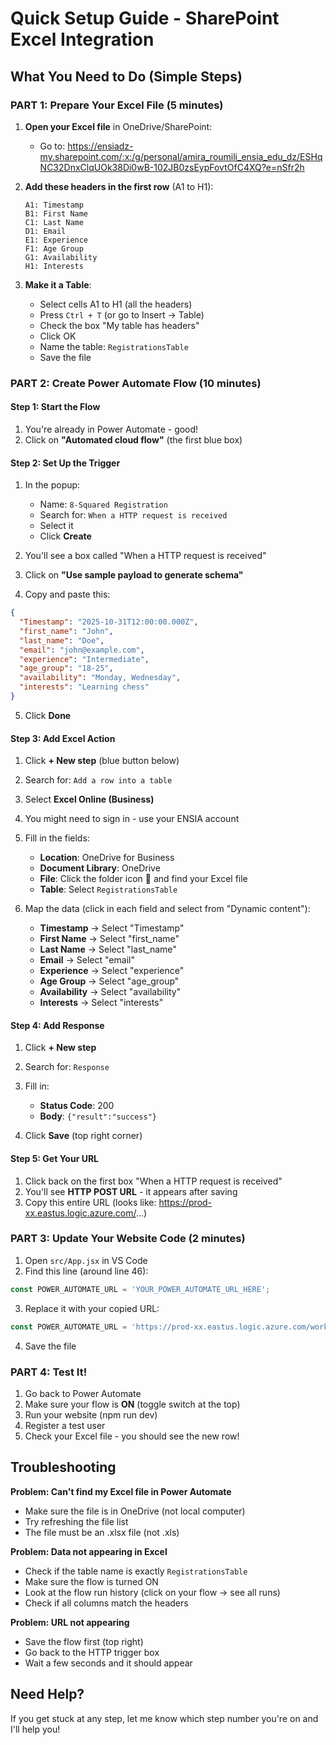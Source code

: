 # Quick Setup Guide - SharePoint Excel Integration

## What You Need to Do (Simple Steps)

### PART 1: Prepare Your Excel File (5 minutes)

1. **Open your Excel file** in OneDrive/SharePoint:
   - Go to: https://ensiadz-my.sharepoint.com/:x:/g/personal/amira_roumili_ensia_edu_dz/ESHqNC32DnxClqUOk38Di0wB-102JB0zsEypFovtOfC4XQ?e=nSfr2h

2. **Add these headers in the first row** (A1 to H1):
   ```
   A1: Timestamp
   B1: First Name  
   C1: Last Name
   D1: Email
   E1: Experience
   F1: Age Group
   G1: Availability
   H1: Interests
   ```

3. **Make it a Table**:
   - Select cells A1 to H1 (all the headers)
   - Press `Ctrl + T` (or go to Insert → Table)
   - Check the box "My table has headers"
   - Click OK
   - Name the table: `RegistrationsTable`
   - Save the file

### PART 2: Create Power Automate Flow (10 minutes)

#### Step 1: Start the Flow
1. You're already in Power Automate - good!
2. Click on **"Automated cloud flow"** (the first blue box)

#### Step 2: Set Up the Trigger
1. In the popup:
   - Name: `8-Squared Registration`
   - Search for: `When a HTTP request is received`
   - Select it
   - Click **Create**

2. You'll see a box called "When a HTTP request is received"
3. Click on **"Use sample payload to generate schema"**
4. Copy and paste this:
```json
{
  "Timestamp": "2025-10-31T12:00:00.000Z",
  "first_name": "John",
  "last_name": "Doe",
  "email": "john@example.com",
  "experience": "Intermediate",
  "age_group": "18-25",
  "availability": "Monday, Wednesday",
  "interests": "Learning chess"
}
```
5. Click **Done**

#### Step 3: Add Excel Action
1. Click **+ New step** (blue button below)
2. Search for: `Add a row into a table`
3. Select **Excel Online (Business)**
4. You might need to sign in - use your ENSIA account

5. Fill in the fields:
   - **Location**: OneDrive for Business
   - **Document Library**: OneDrive
   - **File**: Click the folder icon 📁 and find your Excel file
   - **Table**: Select `RegistrationsTable`

6. Map the data (click in each field and select from "Dynamic content"):
   - **Timestamp** → Select "Timestamp"
   - **First Name** → Select "first_name"
   - **Last Name** → Select "last_name"  
   - **Email** → Select "email"
   - **Experience** → Select "experience"
   - **Age Group** → Select "age_group"
   - **Availability** → Select "availability"
   - **Interests** → Select "interests"

#### Step 4: Add Response
1. Click **+ New step**
2. Search for: `Response`
3. Fill in:
   - **Status Code**: 200
   - **Body**: `{"result":"success"}`

4. Click **Save** (top right corner)

#### Step 5: Get Your URL
1. Click back on the first box "When a HTTP request is received"
2. You'll see **HTTP POST URL** - it appears after saving
3. Copy this entire URL (looks like: https://prod-xx.eastus.logic.azure.com/...)

### PART 3: Update Your Website Code (2 minutes)

1. Open `src/App.jsx` in VS Code
2. Find this line (around line 46):
```javascript
const POWER_AUTOMATE_URL = 'YOUR_POWER_AUTOMATE_URL_HERE';
```

3. Replace it with your copied URL:
```javascript
const POWER_AUTOMATE_URL = 'https://prod-xx.eastus.logic.azure.com/workflows/YOUR_ACTUAL_URL';
```

4. Save the file

### PART 4: Test It!

1. Go back to Power Automate
2. Make sure your flow is **ON** (toggle switch at the top)
3. Run your website (npm run dev)
4. Register a test user
5. Check your Excel file - you should see the new row!

## Troubleshooting

**Problem: Can't find my Excel file in Power Automate**
- Make sure the file is in OneDrive (not local computer)
- Try refreshing the file list
- The file must be an .xlsx file (not .xls)

**Problem: Data not appearing in Excel**
- Check if the table name is exactly `RegistrationsTable`
- Make sure the flow is turned ON
- Look at the flow run history (click on your flow → see all runs)
- Check if all columns match the headers

**Problem: URL not appearing**
- Save the flow first (top right)
- Go back to the HTTP trigger box
- Wait a few seconds and it should appear

## Need Help?

If you get stuck at any step, let me know which step number you're on and I'll help you!
